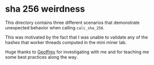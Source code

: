 # sha 256 weirdness

This directory contains three different scenarios that demonstrate unexpected behavior when calling `calc_sha_256`.

This was motivated by the fact that I was unable to validate any of the hashes that worker threads computed in the mini miner lab.

Huge thanks to [Geoffrey](https://github.com/ggilmore) for investigating with me and for teaching me some best practices along the way.
